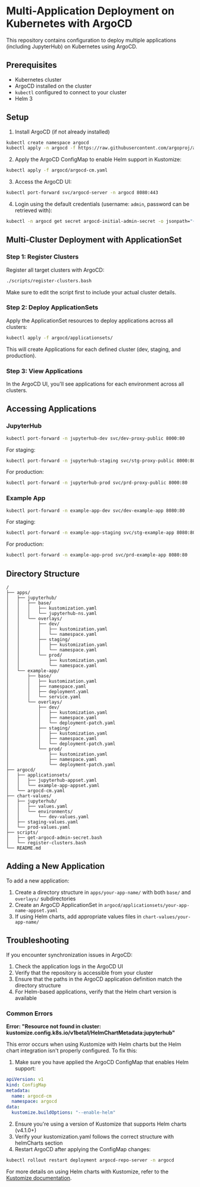 # Multi-Application Deployment on Kubernetes with ArgoCD

This repository contains configuration to deploy multiple applications (including JupyterHub) on Kubernetes using ArgoCD.

## Prerequisites

- Kubernetes cluster
- ArgoCD installed on the cluster
- `kubectl` configured to connect to your cluster
- Helm 3

## Setup

1. Install ArgoCD (if not already installed)

```bash
kubectl create namespace argocd
kubectl apply -n argocd -f https://raw.githubusercontent.com/argoproj/argo-cd/stable/manifests/install.yaml
```

2. Apply the ArgoCD ConfigMap to enable Helm support in Kustomize:

```bash
kubectl apply -f argocd/argocd-cm.yaml
```

3. Access the ArgoCD UI:

```bash
kubectl port-forward svc/argocd-server -n argocd 8080:443
```

4. Login using the default credentials (username: `admin`, password can be retrieved with):

```bash
kubectl -n argocd get secret argocd-initial-admin-secret -o jsonpath="{.data.password}" | base64 -d
```

## Multi-Cluster Deployment with ApplicationSet

### Step 1: Register Clusters

Register all target clusters with ArgoCD:

```bash
./scripts/register-clusters.bash
```

Make sure to edit the script first to include your actual cluster details.

### Step 2: Deploy ApplicationSets

Apply the ApplicationSet resources to deploy applications across all clusters:

```bash
kubectl apply -f argocd/applicationsets/
```

This will create Applications for each defined cluster (dev, staging, and production).

### Step 3: View Applications

In the ArgoCD UI, you'll see applications for each environment across all clusters.

## Accessing Applications

### JupyterHub

```bash
kubectl port-forward -n jupyterhub-dev svc/dev-proxy-public 8000:80
```

For staging:
```bash
kubectl port-forward -n jupyterhub-staging svc/stg-proxy-public 8000:80
```

For production:
```bash
kubectl port-forward -n jupyterhub-prod svc/prd-proxy-public 8000:80
```

### Example App

```bash
kubectl port-forward -n example-app-dev svc/dev-example-app 8080:80
```

For staging:
```bash
kubectl port-forward -n example-app-staging svc/stg-example-app 8080:80
```

For production:
```bash
kubectl port-forward -n example-app-prod svc/prd-example-app 8080:80
```

## Directory Structure

```
/
├── apps/
│   ├── jupyterhub/
│   │   ├── base/
│   │   │   ├── kustomization.yaml
│   │   │   └── jupyterhub-ns.yaml
│   │   └── overlays/
│   │       ├── dev/
│   │       │   ├── kustomization.yaml
│   │       │   └── namespace.yaml
│   │       ├── staging/
│   │       │   ├── kustomization.yaml
│   │       │   └── namespace.yaml
│   │       └── prod/
│   │           ├── kustomization.yaml
│   │           └── namespace.yaml
│   └── example-app/
│       ├── base/
│       │   ├── kustomization.yaml
│       │   ├── namespace.yaml
│       │   ├── deployment.yaml
│       │   └── service.yaml
│       └── overlays/
│           ├── dev/
│           │   ├── kustomization.yaml
│           │   ├── namespace.yaml
│           │   └── deployment-patch.yaml
│           ├── staging/
│           │   ├── kustomization.yaml
│           │   ├── namespace.yaml
│           │   └── deployment-patch.yaml
│           └── prod/
│               ├── kustomization.yaml
│               ├── namespace.yaml
│               └── deployment-patch.yaml
├── argocd/
│   ├── applicationsets/
│   │   ├── jupyterhub-appset.yaml
│   │   └── example-app-appset.yaml
│   └── argocd-cm.yaml
├── chart-values/
│   ├── jupyterhub/
│   │   ├── values.yaml
│   │   └── environments/
│   │       └── dev-values.yaml
│   ├── staging-values.yaml
│   └── prod-values.yaml
├── scripts/
│   ├── get-argocd-admin-secret.bash
│   └── register-clusters.bash
└── README.md
```

## Adding a New Application

To add a new application:

1. Create a directory structure in `apps/your-app-name/` with both `base/` and `overlays/` subdirectories
2. Create an ArgoCD ApplicationSet in `argocd/applicationsets/your-app-name-appset.yaml`
3. If using Helm charts, add appropriate values files in `chart-values/your-app-name/`

## Troubleshooting

If you encounter synchronization issues in ArgoCD:

1. Check the application logs in the ArgoCD UI
2. Verify that the repository is accessible from your cluster
3. Ensure that the paths in the ArgoCD application definition match the directory structure
4. For Helm-based applications, verify that the Helm chart version is available

### Common Errors

**Error: "Resource not found in cluster: kustomize.config.k8s.io/v1beta1/HelmChartMetadata:jupyterhub"**

This error occurs when using Kustomize with Helm charts but the Helm chart integration isn't properly configured. To fix this:

1. Make sure you have applied the ArgoCD ConfigMap that enables Helm support:
```yaml
apiVersion: v1
kind: ConfigMap
metadata:
  name: argocd-cm
  namespace: argocd
data:
  kustomize.buildOptions: "--enable-helm"
```

2. Ensure you're using a version of Kustomize that supports Helm charts (v4.1.0+)
3. Verify your kustomization.yaml follows the correct structure with helmCharts section
4. Restart ArgoCD after applying the ConfigMap changes:
```bash
kubectl rollout restart deployment argocd-repo-server -n argocd
```

For more details on using Helm charts with Kustomize, refer to the [Kustomize documentation](https://kubectl.docs.kubernetes.io/references/kustomize/kustomization/helmcharts/).
